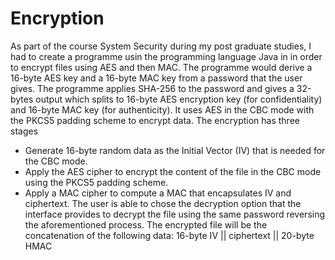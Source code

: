 # Encryption
As part of the course System Security during my post graduate studies, I had to create a programme usin the programming language Java in 
in order to encrypt files using AES and then MAC. The programme would derive a 16-byte AES key and a 16-byte MAC key
from a password that the user gives. The programme applies SHA-256 to the password and gives a 32-bytes output which splits to 16-byte AES encryption key (for confidentiality) and 16-byte MAC key (for authenticity). It uses AES in the CBC mode with the PKCS5 padding scheme to encrypt data.
The encryption has three stages
- Generate 16-byte random data as the Initial Vector (IV) that is needed for the CBC mode.
- Apply the AES cipher to encrypt the content of the file in the CBC mode using the PKCS5 padding scheme.
- Apply a MAC cipher to compute a MAC that encapsulates IV and ciphertext.
The user is able to chose the decryption option that the interface provides to decrypt the file using the same password reversing the aforementioned process.
The encrypted file will be the concatenation of the following data: 16-byte IV || ciphertext || 20-byte HMAC
